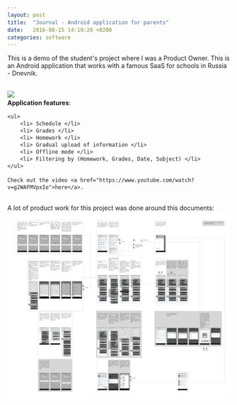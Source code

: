 ```yaml
---
layout: post
title:  "Journal - Android application for parents"
date:   2016-08-15 14:19:20 +0200
categories: software
---
```


This is a demo of the student's project where I was a Product Owner. This is an Android application that works with a famous SaaS for schools in Russia - Dnevnik.

<br>
<div>
  <div class="text-col text-col-1">
    <div style="text-align:left;"><img src="/assets/2016-08-15-demo.gif"></div>
  </div>

  <div class="text-col text-col-2">
    <b>Application features</b>:

    <ul>
        <li> Schedule </li>
        <li> Grades </li>
        <li> Homework </li>
        <li> Gradual upload of information </li>
        <li> Offline mode </li>
        <li> Filtering by (Homework, Grades, Date, Subject) </li>
    </ul>

    Check out the video <a href="https://www.youtube.com/watch?v=g2WAFMVpxIo">here</a>.  
  </div>

  <br>
</div>

<div class="text-full-width">
  A lot of product work for this project was done around this documents:  

  <img src="/assets/2016-08-15-wireframe.png">
</div>
